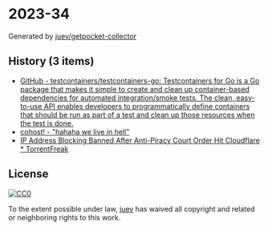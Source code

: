 # 2023-34

Generated by [juev/getpocket-collector](https://github.com/juev/getpocket-collector)

## History (3 items)

- [GitHub - testcontainers/testcontainers-go: Testcontainers for Go is a Go package that makes it simple to create and clean up container-based dependencies for automated integration/smoke tests. The clean, easy-to-use API enables developers to programmatically define containers that should be run as part of a test and clean up those resources when the test is done.](https://github.com/testcontainers/testcontainers-go)
- [cohost! - "hahaha we live in hell"](https://cohost.org/cathoderaydude/post/2521077-hahaha-we-live-in-he)
- [IP Address Blocking Banned After Anti-Piracy Court Order Hit Cloudflare * TorrentFreak](https://torrentfreak.com/ip-address-blocking-banned-after-anti-piracy-court-order-hit-cloudflare-230811/)

## License

[![CC0](https://mirrors.creativecommons.org/presskit/buttons/88x31/svg/cc-zero.svg)](https://creativecommons.org/publicdomain/zero/1.0/)

To the extent possible under law, [juev](https://github.com/juev) has waived all copyright and related or neighboring rights to this work.
